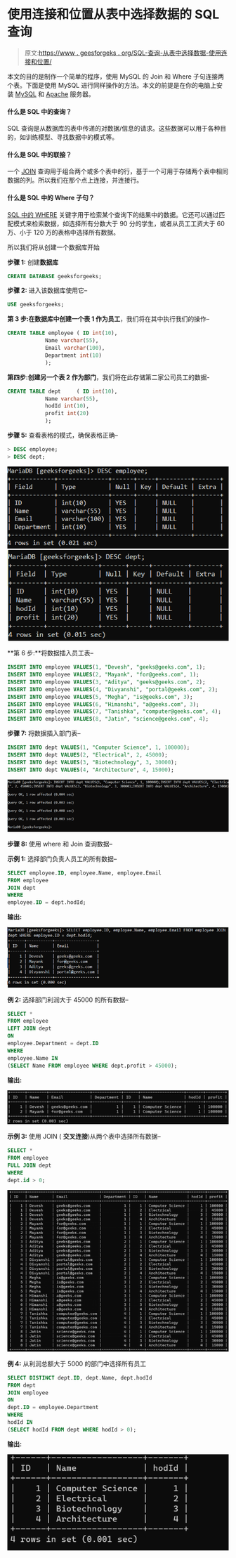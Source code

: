 # 使用连接和位置从表中选择数据的 SQL 查询

> 原文:[https://www . geesforgeks . org/SQL-查询-从表中选择数据-使用连接和位置/](https://www.geeksforgeeks.org/sql-query-to-select-data-from-tables-using-join-and-where/)

本文的目的是制作一个简单的程序，使用 MySQL 的 Join 和 Where 子句连接两个表。下面是使用 MySQL 进行同样操作的方法。本文的前提是在你的电脑上安装 [MySQL](https://www.geeksforgeeks.org/mysql-database-current_user-functions/) 和 [Apache](https://www.apachefriends.org/index.html) 服务器。

#### 什么是 SQL 中的查询？

SQL 查询是从数据库的表中传递的对数据/信息的请求。这些数据可以用于各种目的，如训练模型、寻找数据中的模式等。

#### 什么是 SQL 中的联接？

一个 [JOIN](https://www.geeksforgeeks.org/sql-join-set-1-inner-left-right-and-full-joins/#:~:text=1%20INNER%20JOIN%3A%20The%20INNER%20JOIN%20keyword%20selects,similar%20to%20LEFT%20JOIN.%20...%20More%20items...%20) 查询用于组合两个或多个表中的行，基于一个可用于存储两个表中相同数据的列。所以我们在那个点上连接，并连接行。

#### 什么是 SQL 中的 Where 子句？

[SQL 中的 WHERE](https://www.geeksforgeeks.org/sql-where-clause/) 关键字用于检索某个查询下的结果中的数据。它还可以通过匹配模式来检索数据，如选择所有分数大于 90 分的学生，或者从员工工资大于 60 万、小于 120 万的表格中选择所有数据。

所以我们将从创建一个数据库开始

**步骤 1:** 创建**数据库**

```sql
CREATE DATABASE geeksforgeeks;
```

**步骤 2:** 进入该数据库使用它–

```sql
USE geeksforgeeks;
```

**第 3 步:**在数据库中创建一个表 1 作为**员工**，我们将在其中执行我们的操作–

```sql
CREATE TABLE employee ( ID int(10),
            Name varchar(55),
            Email varchar(100),
            Department int(10)
            );
```

**第四步:**创建另一个表 2 作为**部门**，我们将在此存储第二家公司员工的数据-

```sql
CREATE TABLE dept     ( ID int(10),
            Name varchar(55),
            hodId int(10),
            profit int(20)
            );
```

**步骤 5:** 查看表格的模式，确保表格正确–

```sql
> DESC employee;
> DESC dept;
```

![](img/07daf7ee77f0291ed390ef1122f9e1f9.png) ![](img/e208a3589ec2aba41707fa243ea688c0.png)

**第 6 步:**将数据插入员工表–

```sql
INSERT INTO employee VALUES(1, "Devesh", "geeks@geeks.com", 1);
INSERT INTO employee VALUES(2, "Mayank", "for@geeks.com", 1);
INSERT INTO employee VALUES(3, "Aditya", "geeks@geeks.com", 2);
INSERT INTO employee VALUES(4, "Divyanshi", "portal@geeks.com", 2);
INSERT INTO employee VALUES(5, "Megha", "is@geeks.com", 3);
INSERT INTO employee VALUES(6, "Himanshi", "a@geeks.com", 3);
INSERT INTO employee VALUES(7, "Tanishka", "computer@geeks.com", 4);
INSERT INTO employee VALUES(8, "Jatin", "science@geeks.com", 4);
```

**步骤 7:** 将数据插入部门表–

```sql
INSERT INTO dept VALUES(1, "Computer Science", 1, 100000);
INSERT INTO dept VALUES(2, "Electrical", 2, 45000);
INSERT INTO dept VALUES(3, "Biotechnology", 3, 30000);
INSERT INTO dept VALUES(4, "Architecture", 4, 15000);
```

![](img/8896dc223b72902b0d18a243355d6bb3.png)

**步骤 8:** 使用 where 和 Join 查询数据–

**示例 1:** 选择部门负责人员工的所有数据–

```sql
SELECT employee.ID, employee.Name, employee.Email
FROM employee 
JOIN dept
WHERE
employee.ID = dept.hodId;
```

**输出:**

![](img/dfa27197f7fc248b70cb40ec89a1642c.png)

**例 2:** 选择部门利润大于 45000 的所有数据–

```sql
SELECT * 
FROM employee
LEFT JOIN dept
ON
employee.Department = dept.ID
WHERE 
employee.Name IN
(SELECT Name FROM employee WHERE dept.profit > 45000);
```

**输出:**

![](img/aebc24db608a0b45257daf32300d14f5.png)

**示例 3:** 使用 JOIN ( **交叉连接**)从两个表中选择所有数据–

```sql
SELECT *
FROM employee 
FULL JOIN dept
WHERE
dept.id > 0;
```

![](img/aa79122d7fb5291bbeae2c5002211566.png)

**例 4:** 从利润总额大于 5000 的部门中选择所有员工

```sql
SELECT DISTINCT dept.ID, dept.Name, dept.hodId
FROM dept
JOIN employee
ON
dept.ID = employee.Department
WHERE
hodId IN
(SELECT hodId FROM dept WHERE hodId > 0);
```

**输出:**

![](img/cfd360b173f9f2bc7dbd55eeb2cf1353.png)